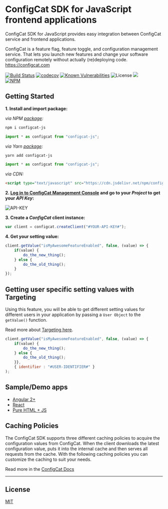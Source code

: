 # ConfigCat SDK for JavaScript frontend applications

ConfigCat SDK for JavaScript provides easy integration between ConfigCat service and frontend applications.

ConfigCat is a feature flag, feature toggle, and configuration management service. That lets you launch new features and change your software configuration remotely without actually (re)deploying code.
https://configcat.com  

[![Build Status](https://travis-ci.com/configcat/js-sdk.svg?branch=master)](https://travis-ci.com/configcat/js-sdk) [![codecov](https://codecov.io/gh/configcat/js-sdk/branch/master/graph/badge.svg)](https://codecov.io/gh/configcat/js-sdk) [![Known Vulnerabilities](https://snyk.io/test/github/configcat/js-sdk/badge.svg?targetFile=package.json)](https://snyk.io/test/github/configcat/js-sdk?targetFile=package.json) ![License](https://img.shields.io/github/license/configcat/js-sdk.svg) [![](https://data.jsdelivr.com/v1/package/npm/configcat-js/badge)](https://www.jsdelivr.com/package/npm/configcat-js) \
[![NPM](https://nodei.co/npm/configcat-js.png)](https://nodei.co/npm/configcat-js/)

## Getting Started

**1. Install and import package:**

*via NPM [package](https://npmjs.com/package/configcat-js):*
```PowerShell
npm i configcat-js
```
```js
import * as configcat from "configcat-js";
```

*via Yarn [package](https://yarnpkg.com/package/configcat-js):*
```PowerShell
yarn add configcat-js
```
```js
import * as configcat from "configcat-js";
```

*via CDN:*
```html
<script type="text/javascript" src="https://cdn.jsdelivr.net/npm/configcat-js@1.1.12/dist/configcat.min.js"></script>
```

**2. <a href="https://configcat.com/Account/Login" target="_blank">Log in to ConfigCat Management Console</a> and go to your *Project* to get your *API Key*:**

![API-KEY](https://raw.githubusercontent.com/ConfigCat/js-sdk/master/media/readme01.png  "API-KEY")

**3. Create a *ConfigCat* client instance:**
```js
var client = configcat.createClient("#YOUR-API-KEY#");
```

**4. Get your setting value:**
```js
client.getValue("isMyAwesomeFeatureEnabled", false, (value) => {
    if(value) {
        do_the_new_thing();
    } else {
        do_the_old_thing();
    }
});
```

## Getting user specific setting values with Targeting
Using this feature, you will be able to get different setting values for different users in your application by passing a `User Object` to the `getValue()` function.

Read more about [Targeting here](https://docs.configcat.com/docs/advanced/targeting/).
```js
client.getValue("isMyAwesomeFeatureEnabled", false, (value) => {
    if(value) {
        do_the_new_thing();
    } else {
        do_the_old_thing();
    }},
    { identifier : "#USER-IDENTIFIER#" }
);
```

## Sample/Demo apps
  - [Angular 2+](https://github.com/configcat/js-sdk/tree/master/samples/angular-sample)
  - [React](https://github.com/configcat/js-sdk/tree/master/samples/react-sample)
  - [Pure HTML + JS](https://github.com/configcat/js-sdk/tree/master/samples/html)

## Caching Policies
The ConfigCat SDK supports three different caching policies to acquire the configuration values from ConfigCat. When the client downloads the latest configuration value, puts it into the internal cache and then serves all requests from the cache. With the following caching policies you can customize the caching to suit your needs.

Read more in the [ConfigCat Docs](https://docs.configcat.com/docs/sdk-reference/js/)

---

## License
[MIT](https://raw.githubusercontent.com/ConfigCat/js-sdk/master/LICENSE)
